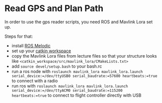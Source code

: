 # Read GPS and Plan Path

In order to use the gps reader scripts, you need ROS and Mavlink Lora set up.

Steps for that:
- install [ROS Melodic](https://wiki.ros.org/melodic/Installation/Ubuntu)
- set up your [catkin workspace](https://wiki.ros.org/catkin/Tutorials/create_a_workspace)
- copy the Mavlink Lora files from lecture files so that your structure looks like ```<catkin_workspace/src/mavlink_lora/CMakeLists.txt>```
- add ```source devel/setup.bash``` to your bash.rc
- run a ros node with ```roslaunch mavlink_lora mavlink_lora.launch serial_device:=/dev/ttyUSB0 serial_baudrate:=57600 heartbeats:=true``` to connect with a radio
- run ros with ```roslaunch mavlink_lora mavlink_lora.launch serial_device:=/dev/ttyACM0 serial_baudrate:=115200 heartbeats:=true``` to connect to flight controller directly with USB